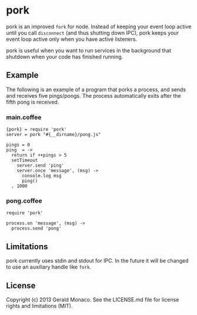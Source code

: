# pork

pork is an improved ```fork``` for node. Instead of keeping your event loop active until you call ```disconnect``` (and thus shutting down IPC), pork keeps your event loop active only when you have active listeners.

pork is useful when you want to run services in the background that shutdown when your code has finished running.

## Example

The following is an example of a program that porks a process, and sends and receives five pings/pongs. The process automatically exits after the fifth pong is received.

### main.coffee

    {pork} = require 'pork'
    server = pork "#{__dirname}/pong.js"

    pings = 0
    ping  = ->
      return if ++pings > 5
      setTimeout
        server.send 'ping'
        server.once 'message', (msg) ->
          console.log msg
          ping()
      , 1000

### pong.coffee

    require 'pork'

    process.on 'message', (msg) ->
      process.send 'pong'

## Limitations

pork currently uses stdin and stdout for IPC. In the future it will be changed to use an auxiliary handle like ```fork```.

## License

Copyright (c) 2013 Gerald Monaco. See the LICENSE.md file for license rights and
limitations (MIT).